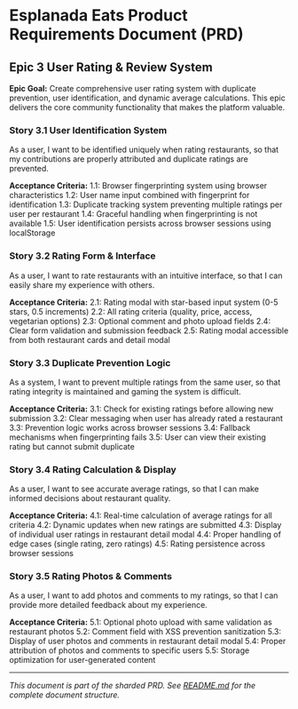 # Esplanada Eats Product Requirements Document (PRD)

## Epic 3 User Rating & Review System

**Epic Goal:** Create comprehensive user rating system with duplicate prevention, user identification, and dynamic average calculations. This epic delivers the core community functionality that makes the platform valuable.

### Story 3.1 User Identification System
As a user, I want to be identified uniquely when rating restaurants, so that my contributions are properly attributed and duplicate ratings are prevented.

**Acceptance Criteria:**
1.1: Browser fingerprinting system using browser characteristics
1.2: User name input combined with fingerprint for identification
1.3: Duplicate tracking system preventing multiple ratings per user per restaurant
1.4: Graceful handling when fingerprinting is not available
1.5: User identification persists across browser sessions using localStorage

### Story 3.2 Rating Form & Interface
As a user, I want to rate restaurants with an intuitive interface, so that I can easily share my experience with others.

**Acceptance Criteria:**
2.1: Rating modal with star-based input system (0-5 stars, 0.5 increments)
2.2: All rating criteria (quality, price, access, vegetarian options)
2.3: Optional comment and photo upload fields
2.4: Clear form validation and submission feedback
2.5: Rating modal accessible from both restaurant cards and detail modal

### Story 3.3 Duplicate Prevention Logic
As a system, I want to prevent multiple ratings from the same user, so that rating integrity is maintained and gaming the system is difficult.

**Acceptance Criteria:**
3.1: Check for existing ratings before allowing new submission
3.2: Clear messaging when user has already rated a restaurant
3.3: Prevention logic works across browser sessions
3.4: Fallback mechanisms when fingerprinting fails
3.5: User can view their existing rating but cannot submit duplicate

### Story 3.4 Rating Calculation & Display
As a user, I want to see accurate average ratings, so that I can make informed decisions about restaurant quality.

**Acceptance Criteria:**
4.1: Real-time calculation of average ratings for all criteria
4.2: Dynamic updates when new ratings are submitted
4.3: Display of individual user ratings in restaurant detail modal
4.4: Proper handling of edge cases (single rating, zero ratings)
4.5: Rating persistence across browser sessions

### Story 3.5 Rating Photos & Comments
As a user, I want to add photos and comments to my ratings, so that I can provide more detailed feedback about my experience.

**Acceptance Criteria:**
5.1: Optional photo upload with same validation as restaurant photos
5.2: Comment field with XSS prevention sanitization
5.3: Display of user photos and comments in restaurant detail modal
5.4: Proper attribution of photos and comments to specific users
5.5: Storage optimization for user-generated content

---

*This document is part of the sharded PRD. See [README.md](./README.md) for the complete document structure.*